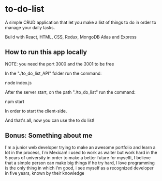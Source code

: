 # to-do-list

A simple CRUD application that let you make a list of things to do in order to manage your daily tasks.

Build with React, HTML, CSS, Redux, MongoDB Atlas and Express

## How to run this app locally

NOTE: you need the port 3000 and the 3001 to be free

In the "./to_do_list_API" folder run the command:

node index.js

After the server start, on the path "./to_do_list" run the command:

npm start

In order to start the client-side.

And that's all, now you can use the to do list!

## Bonus: Something about me
I´m a junior web developer trying to make an awesome portfolio and learn a lot in the process, I´m Mexican! i used to work as waiter but work hard in the 5 years of university in order to make a better future for myselft, I believe that a simple person can make big things if he try hard, I love programming is the only thing in which i'm good, i see myself as a recognized developer in five years, known by their knowledge
